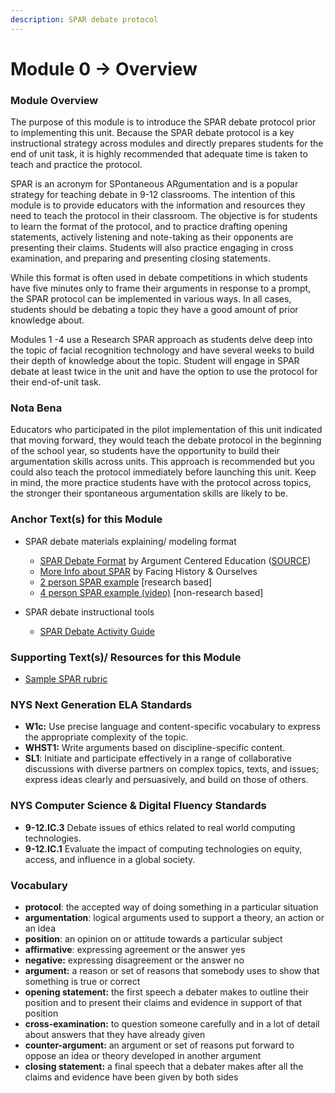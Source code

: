 ```yaml
---
description: SPAR debate protocol
---
```


# Module 0 -> Overview

### Module Overview

The purpose of this module is to introduce the SPAR debate protocol prior to implementing this unit. Because the SPAR debate protocol is a key instructional strategy across modules and directly prepares students for the end of unit task, it is highly recommended that adequate time is taken to teach and practice the protocol.

SPAR is an acronym for SPontaneous ARgumentation and is a popular strategy for teaching debate in 9-12 classrooms. The intention of this module is to provide educators with the information and resources they need to teach the protocol in their classroom. The objective is for students to learn the format of the protocol, and to practice drafting opening statements, actively listening and note-taking as their opponents are presenting their claims. Students will also practice engaging in cross examination, and preparing and presenting closing statements.&#x20;

While this format is often used in debate competitions in which students have five minutes only to frame their arguments in response to a prompt, the SPAR protocol can be implemented in various ways. In all cases, students should be debating a topic they have a good amount of prior knowledge about.&#x20;

Modules 1 -4 use a Research SPAR approach as students delve deep into the topic of facial recognition technology and have several weeks to build their depth of knowledge about the topic. Student will engage in SPAR debate at least twice in the unit and have the option to use the protocol for their end-of-unit task.&#x20;



### Nota Bena

Educators who participated in the pilot implementation of this unit indicated that moving forward, they would teach the debate protocol in the beginning of the school year, so students have the opportunity to build their argumentation skills across units. This approach is recommended but you could also teach the protocol immediately before launching this unit. Keep in mind, the more practice students have with the protocol across topics, the stronger their spontaneous argumentation skills are likely to be.&#x20;

### Anchor Text(s) for this Module

*   SPAR debate materials explaining/ modeling format

    * [SPAR Debate Format](https://argumentcenterededucation.com/wp-content/uploads/2016/10/SPARDebatesOverview16.010.01-2.pdf) by Argument Centered Education ([SOURCE](https://argumentcenterededucation.com/2016/10/06/spar-debate-a-format-for-rigorous-real-ready-to-go-debating-in-class/))
    * [More Info about SPAR](https://www.facinghistory.org/resource-library/spar-spontaneous-argumentation?check\_logged\_in=1) by Facing History & Ourselves
    * [2 person SPAR example](https://youtu.be/N1YH2g8zBKA?feature=shared) \[research based]
    * [4 person SPAR example (video)](https://www.youtube.com/watch?v=mI0Nl\_ZJBIo) \[non-research based]


* SPAR debate instructional tools
  * [SPAR Debate Activity Guide](https://docs.google.com/document/d/11J\_jB2HFDYUCSNZfsV6g6eTWpixCUr\_PKjdgkg9hoWk/copy)

### Supporting Text(s)/ Resources for this Module

* [Sample SPAR rubric](https://docs.google.com/document/d/1FiUEkI\_3kjT1GPT0w1B3KLwkBfPTPLHjSU2ajBcZgVw/copy)

### NYS Next Generation ELA Standards

* **W1c:**  Use precise language and content-specific vocabulary to express the appropriate complexity of the topic.
* **WHST1:** Write arguments based on discipline-specific content.
* **SL1**: Initiate and participate effectively in a range of collaborative discussions with diverse partners on complex topics, texts, and issues; express ideas clearly and persuasively, and build on those of others.

### NYS Computer Science & Digital Fluency Standards

* **9-12.IC.3** Debate issues of ethics related to real world computing technologies.
* **9-12.IC.1** Evaluate the impact of computing technologies on equity, access, and influence in a global society.

### Vocabulary

* **protocol**: the accepted way of doing something in a particular situation
* **argumentation**: logical arguments used to support a theory, an action or an idea
* **position**: an opinion on or attitude towards a particular subject
* **affirmative**: expressing agreement or the answer yes
* **negative:** expressing disagreement or the answer no
* **argument:** a reason or set of reasons that somebody uses to show that something is true or correct
* **opening statement:** the first speech a debater makes to outline their position and to present their claims and evidence in support of that position
* **cross-examination:** to question someone carefully and in a lot of detail about answers that they have already given
* **counter-argument:** an argument or set of reasons put forward to oppose an idea or theory developed in another argument
* **closing statement:** a final speech that a debater makes after all the claims and evidence have been given by both sides

